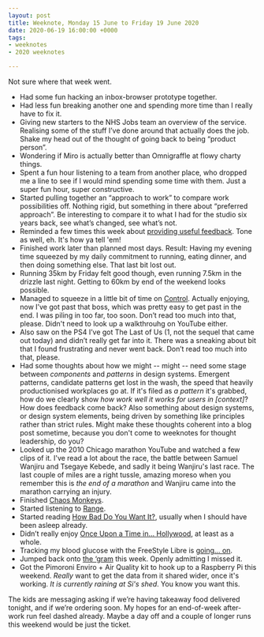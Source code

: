 ```yaml
---
layout: post
title: Weeknote, Monday 15 June to Friday 19 June 2020
date: 2020-06-19 16:00:00 +0000
tags:
- weeknotes
- 2020 weeknotes

---
```

Not sure where that week went.

* Had some fun hacking an inbox-browser prototype together.
* Had less fun breaking another one and spending more time than I really have to fix it.
* Giving new starters to the NHS Jobs team an overview of the service. Realising some of the stuff I’ve done around that actually does the job. Shake my head out of the thought of going back to being “product person”.
* Wondering if Miro is actually better than Omnigraffle at flowy charty things.
* Spent a fun hour listening to a team from another place, who dropped me a line to see if I would mind spending some time with them. Just a super fun hour, super constructive.
* Started pulling together an “approach to work” to compare work possibilities off. Nothing rigid, but something in there about “preferred approach”. Be interesting to compare it to what I had for the studio six years back, see what’s changed, see what’s not.
* Reminded a few times this week about [providing useful feedback](https://www.ermlikeyeah.com/criticism-a-simple-guide/). Tone as well, eh. It's how ya tell 'em!
* Finished work later than planned most days. Result: Having my evening time squeezed by my daily commitment to running, eating dinner, and then doing something else. That last bit lost out.
* Running 35km by Friday felt good though, even running 7.5km in the drizzle last night. Getting to 60km by end of the weekend looks possible.
* Managed to squeeze in a little bit of time on [Control](https://en.wikipedia.org/wiki/Control_(video_game)). Actually enjoying, now I’ve got past that boss, which was pretty easy to get past in the end. I was piling in too far, too soon. Don’t read too much into that, please. Didn't need to look up a walkthrouhg on YouTube either.
* Also saw on the PS4 I’ve got The Last of Us (1, not the sequel that came out today) and didn’t really get far into it. There was a sneaking about bit that I found frustrating and never went back. Don’t read too much into that, please.
* Had some thoughts about how we might -- might -- need some stage between _components_ and _patterns_ in design systems. Emergent patterns, candidate patterns get lost in the wash, the speed that heavily productionised workplaces go at. If it's filed as _a pattern_ it's grabbed, how do we clearly show _how work well it works for users in \[context\]_? How does feedback come back? Also something about design systems, or design system elements, being driven by something like principles rather than strict rules. Might make these thoughts coherent into a blog post sometime, because you don't come to weeknotes for thought leadership, do you?
* Looked up the 2010 Chicago marathon YouTube and watched a few clips of it. I've read a lot about the race, the battle between Samuel Wanjiru and Tsegaye Kebede, and sadly it being Wanjiru's last race. The last couple of miles are a right tussle, amazing moreso when you remember this is _the end of a marathon_ and Wanjiru came into the marathon carrying an injury.
* Finished [Chaos Monkeys](https://www.goodreads.com/book/show/28259132-chaos-monkeys).
* Started listening to [Range](https://www.goodreads.com/book/show/41795733-range).
* Started reading [How Bad Do You Want It?](https://www.goodreads.com/book/show/28679765-how-bad-do-you-want-it), usually when I should have been asleep already.
* Didn’t really enjoy [Once Upon a Time in… Hollywood](https://www.imdb.com/title/tt7131622/), at least as a whole.
* Tracking my blood glucose with the FreeStyle Libre is [going… on](https://www.ermlikeyeah.com/diabetes-notes-number-8/).
* Jumped back onto [the ‘gram](https://www.instagram.com/idlesi/) this week. Openly admitting I missed it.
* Got the Pimoroni Enviro + Air Quality kit to hook up to a Raspberry Pi this weekend. _Really_ want to get the data from it shared wider, once it's working. _It is currently raining at Si's shed_. You know you want this.

The kids are messaging asking if we’re having takeaway food delivered tonight, and if we’re ordering soon. My hopes for an end-of-week after-work run feel dashed already. Maybe a day off and a couple of longer runs this weekend would be just the ticket.
